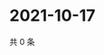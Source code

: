 # 2021-10-17

共 0 条

<!-- BEGIN WEIBO -->
<!-- 最后更新时间 Sun Oct 17 2021 07:08:28 GMT+0800 (China Standard Time) -->

<!-- END WEIBO -->
